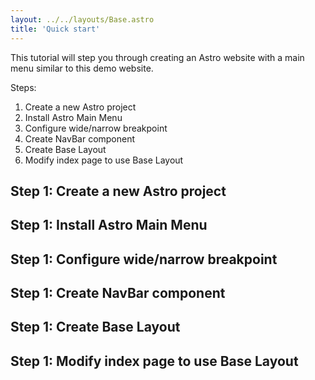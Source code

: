 ```yaml
---
layout: ../../layouts/Base.astro
title: 'Quick start'
---
```


This tutorial will step you through creating an Astro website with a main menu similar to this demo website.

Steps:
1. Create a new Astro project
1. Install Astro Main Menu
1. Configure wide/narrow breakpoint
1. Create NavBar component
1. Create Base Layout
1. Modify index page to use Base Layout

## Step 1: Create a new Astro project
## Step 1: Install Astro Main Menu
## Step 1: Configure wide/narrow breakpoint
## Step 1: Create NavBar component
## Step 1: Create Base Layout
## Step 1: Modify index page to use Base Layout
